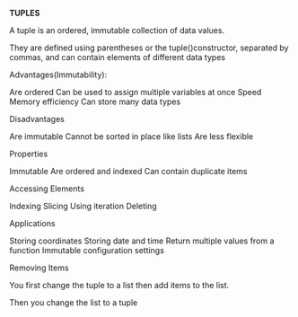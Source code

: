 **TUPLES**
                      
A tuple is an ordered, immutable collection of data values.

They are defined using parentheses or the tuple()constructor, separated by commas, and can contain elements of different data types

Advantages(Immutability):

Are ordered
Can be used to assign multiple variables at once
Speed
Memory efficiency 
Can store many data types

Disadvantages

Are immutable
Cannot be sorted in place like lists
Are less flexible

Properties

Immutable
Are ordered and indexed
Can contain duplicate items

Accessing Elements

Indexing
Slicing
Using iteration
Deleting

Applications

Storing coordinates
Storing date and time
Return multiple values from a function
Immutable configuration settings

Removing Items

You first change the tuple to a list then add items to the list.

Then you change the list to a tuple

